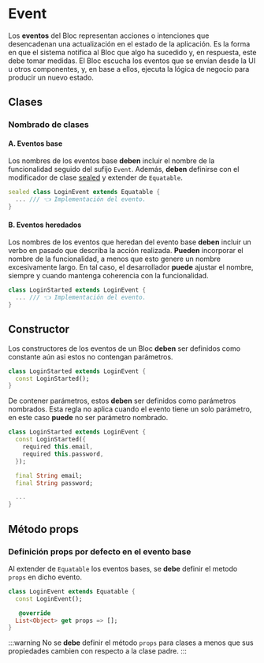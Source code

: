 # Event

Los **eventos** del Bloc representan acciones o intenciones que desencadenan una actualización en el estado de la aplicación. Es la forma en que el sistema notifica al Bloc que algo ha sucedido y, en respuesta, este debe tomar medidas. El Bloc escucha los eventos que se envían desde la UI u otros componentes, y, en base a ellos, ejecuta la lógica de negocio para producir un nuevo estado.

## Clases

### Nombrado de clases

#### A. Eventos base
Los nombres de los eventos base **deben** incluir el nombre de la funcionalidad seguido del sufijo `Event`. Además, **deben** definirse con el modificador de clase [sealed](https://dart.dev/language/class-modifiers#sealed) y extender de `Equatable`.

```dart
sealed class LoginEvent extends Equatable {
  ... /// 👈 Implementación del evento.
}
```

#### B. Eventos heredados
Los nombres de los eventos que heredan del evento base **deben** incluir un verbo en pasado que describa la acción realizada. **Pueden** incorporar el nombre de la funcionalidad, a menos que esto genere un nombre excesivamente largo. En tal caso, el desarrollador **puede** ajustar el nombre, siempre y cuando mantenga coherencia con la funcionalidad.

```dart
class LoginStarted extends LoginEvent {
  ... /// 👈 Implementación del evento.
}
```

## Constructor 
Los constructores de los eventos de un Bloc **deben** ser definidos como constante aún asi estos no contengan parámetros.

```dart
class LoginStarted extends LoginEvent {
  const LoginStarted();
}
```
De contener parámetros, estos **deben** ser definidos como parámetros nombrados. Esta regla no aplica cuando el evento tiene un solo parámetro, en este caso **puede** no ser parámetro nombrado.

```dart
class LoginStarted extends LoginEvent {
  const LoginStarted({
    required this.email,
    required this.password,
  });

  final String email;
  final String password;

  ...
}
```

## Método props

### Definición props por defecto en el evento base

Al extender de `Equatable` los eventos bases, se **debe** definir el metodo `props` en dicho evento.

```dart
class LoginEvent extends Equatable {
  const LoginEvent();

   @override
  List<Object> get props => [];
}
```

:::warning
No se **debe** definir el método `props` para clases a menos que sus propiedades cambien con respecto a la clase padre.
:::